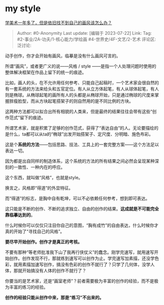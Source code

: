 # my style
[学美术一年多了，但是依旧找不到自己的画风该怎么办？](https://www.zhihu.com/question/613265666/answer/3130541537)

> Author: #0-Anonymity
> Last update: [编辑于 2023-07-22]
> Link:
> Tag: #2-事业/2A-功夫/1-核心能力/学绘画 #4-世界史/4F-文艺/2-艺术 
> 评论区:
> 泛讨论:

动手创作，你才会开始有画风，临摹是没有什么画风可言的。

所谓“画风”，或者更广义的说——风格 / style ——是指一个人处理问题时使用的整体解决框架在作品上留下的统一的痕迹。

比如，画人的头，在不允许用任何参考、只能自己起稿时，一个艺术家会很自然的有一套系统的方法来给头和五官定位。有人从立方体起笔，有人从球体起笔，有人则是椭球。从椭球起笔的画所有人的头都是从椭球开始，只是通过椭球的尺度来掌握胖瘦脸型，而从方块起笔搭架子的则自然用的是不同比例的方块。

这两种方法都可以拟合出所有相貌的人类来，但是最终的结果往往会带有这些“创作范式”留下的痕迹。

所谓艺术家，就是积累了足够的创作范式，获得了“表达自由”的人。无论要描绘的是什么，ta都可以从ta的“椭球”出发开始搭架子、定尺度、分明暗、施色布彩。

这是个**系统的方法**——包括思路、技法、工具上的一套完整方案——这个方法足以表达一切。

因为都是出自同样的制造体系，这个系统的方法的所有结果之间必然会呈现某种深刻的一致性、一种内在的呼应。

这个东西，就叫做“风格”，也就是style。

换言之，风格即“得道”的外显特征。

而“得道”的标志，是胸中自有乾坤，可以不必依赖任何参考，想到即可表达。

这只能是不断的创作、不断的追求独立、自由的创作的结果。**这成就是不可能完全靠临摹达到的**。

什么时候你可以仅仅只注目你自己的意图，“胸有成竹”的自由表达，什么时候你才真的开始了“寻找自己的风格”。

**要尽早开始创作。创作才是真正的考核。**

不要有那种“等老师批准我下山了我再行侠仗义”的蠢念。刚学完速写，就用速写开始创作。创作发现不行，那就练到速写可以创作为止。学完速写加素描，还没学色彩，就用素描加速写创作，搞没有色彩的创作不就行了？只学了几何体，没学人体，那就开始搞没有人体的创作不就行了？

你要当的是艺术家，还是“画室老师”？前者需要极为丰富的创作的经验，而不是极为丰富的练习的经验。

**创作的经验只能从创作中来，那是“练习”不出来的。**